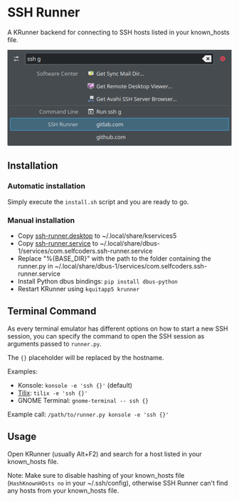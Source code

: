 # SSH Runner

A KRunner backend for connecting to SSH hosts listed in your known_hosts file.

![Screenshot](screenshot.png)

## Installation

### Automatic installation

Simply execute the `install.sh` script and you are ready to go.

### Manual installation

* Copy [ssh-runner.desktop](ssh-runner.desktop) to ~/.local/share/kservices5
* Copy [ssh-runner.service](ssh-runner.service) to ~/.local/share/dbus-1/services/com.selfcoders.ssh-runner.service
* Replace "%{BASE_DIR}" with the path to the folder containing the runner.py in ~/.local/share/dbus-1/services/com.selfcoders.ssh-runner.service
* Install Python dbus bindings: `pip install dbus-python`
* Restart KRunner using `kquitapp5 krunner`

## Terminal Command

As every terminal emulator has different options on how to start a new SSH session, you can specify the command to open the SSH session as arguments passed to `runner.py`.

The `{}` placeholder will be replaced by the hostname.

Examples:

* Konsole: `konsole -e 'ssh {}'` (default)
* [Tilix](https://gnunn1.github.io/tilix-web/): `tilix -e 'ssh {}'`
* GNOME Terminal: `gnome-terminal -- ssh {}`

Example call: `/path/to/runner.py konsole -e 'ssh {}'`

## Usage

Open KRunner (usually Alt+F2) and search for a host listed in your known_hosts file.

Note: Make sure to disable hashing of your known_hosts file (`HashKnownHOsts no` in your ~/.ssh/config), otherwise SSH Runner can't find any hosts from your known_hosts file.
